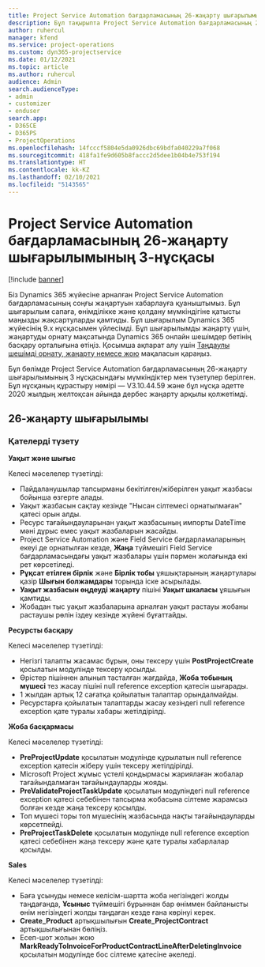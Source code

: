 ```yaml
---
title: Project Service Automation бағдарламасының 26-жаңарту шығарылымы, 3-нұсқасындағы жаңалықтар немесе өзгерістер
description: Бұл тақырыпта Project Service Automation бағдарламасының 26-жаңарту шығарылымының 3-нұсқасындағы қолжетімді мүмкіндіктер мен түзетулер берілген.
author: ruhercul
manager: kfend
ms.service: project-operations
ms.custom: dyn365-projectservice
ms.date: 01/12/2021
ms.topic: article
ms.author: ruhercul
audience: Admin
search.audienceType:
- admin
- customizer
- enduser
search.app:
- D365CE
- D365PS
- ProjectOperations
ms.openlocfilehash: 14fcccf5804e5da0926dbc69bdfa040229a7f068
ms.sourcegitcommit: 418fa1fe9d605b8faccc2d5dee1b04b4e753f194
ms.translationtype: HT
ms.contentlocale: kk-KZ
ms.lasthandoff: 02/10/2021
ms.locfileid: "5143565"
---
```

# <a name="project-service-automation-update-release-26-v3"></a>Project Service Automation бағдарламасының 26-жаңарту шығарылымының 3-нұсқасы

[!include [banner](../includes/psa-now-project-operations.md)]

Біз Dynamics 365 жүйесіне арналған Project Service Automation бағдарламасының соңғы жаңартуын хабарлауға қуаныштымыз. Бұл шығарылым сапаға, өнімділікке және қолдану мүмкіндігіне қатысты маңызды жақсартуларды қамтиды. Бұл шығарылым Dynamics 365 жүйесінің 9.x нұсқасымен үйлесімді. Бұл шығарылымды жаңарту үшін, жаңартуды орнату мақсатында Dynamics 365 онлайн шешімдер бетінің басқару орталығына өтіңіз. Қосымша ақпарат алу үшін [Таңдаулы шешімді орнату, жаңарту немесе жою](https://docs.microsoft.com/power-platform/admin/install-remove-preferred-solution) мақаласын қараңыз.

Бұл бөлімде Project Service Automation бағдарламасының 26-жаңарту шығарылымының 3 нұсқасындағы мүмкіндіктер мен түзетулер берілген. Бұл нұсқаның құрастыру нөмірі — V3.10.44.59 және бұл нұсқа әдетте 2020 жылдың желтоқсан айында дербес жаңарту арқылы қолжетімді.

## <a name="update-release-26"></a>26-жаңарту шығарылымы

### <a name="bug-fixes"></a>Қателерді түзету

**Уақыт және шығыс**

Келесі мәселелер түзетілді:

- Пайдаланушылар тапсырманы бекітілген/жіберілген уақыт жазбасы бойынша өзгерте алады.
- Уақыт жазбасын сақтау кезінде "Нысан сілтемесі орнатылмаған" қатесі орын алды.
- Ресурс тағайындауларынан уақыт жазбасының импорты DateTime мәні дұрыс емес уақыт жазбаларын жасайды.
- Project Service Automation және Field Service бағдарламаларының екеуі де орнатылған кезде, **Жаңа** түймешігі Field Service бағдарламасындағы уақыт жазбалары үшін пәрмен жолағында екі рет көрсетіледі.
- **Рұқсат етілген бірлік** және **Бірлік тобы** ұяшықтарының жаңартулары қазір **Шығын болжамдары** торында іске асырылады.
- **Уақыт жазбасын өңдеуді жаңарту** пішіні **Уақыт шкаласы** ұяшығын қамтиды.
- Жобадан тыс уақыт жазбаларына арналған уақыт растауы жобаны растаушы рөлін іздеу кезінде жүйені бұғаттайды.

**Ресурсты басқару**

Келесі мәселелер түзетілді:

- Негізгі талапты жасамас бұрын, оны тексеру үшін **PostProjectCreate** қосылатын модулінде тексеру қосылды.
- Өрістер пішіннен алынып тасталған жағдайда, **Жоба тобының мүшесі** тез жасау пішіні null reference exception қатесін шығарады.
- 1 жылдан артық 12 сағатқа қойылатын талаптар орындалмайды.
- Ресурстарға қойылатын талаптарды жасау кезіндегі null reference exception қате туралы хабары жетілдірілді.

**Жоба басқармасы**

Келесі мәселелер түзетілді:

- **PreProjectUpdate** қосылатын модулінде құрылатын null reference exception қатесін жіберу үшін тексеру жетілдірілді.
- Microsoft Project жұмыс үстелі қондырмасы жариялаған жобалар тағайындалмаған тағайындауларды жояды.
- **PreValidateProjectTaskUpdate** қосылатын модуліндегі null reference exception қатесі себебінен тапсырма жобасына сілтеме жарамсыз болған кезде жаңа тексеру қосылды.
- Топ мүшесі торы топ мүшесінің жазбасында нақты тағайындауларды көрсетпейді.
- **PreProjectTaskDelete** қосылатын модулінде null reference exception қатесі себебінен жаңа тексеру және қате туралы хабарлалар қосылды.

**Sales**

Келесі мәселелер түзетілді:

- Баға ұсынуды немесе келісім-шартта жоба негізіндегі жолды таңдағанда, **Ұсыныс** түймешігі бұрыннан бар өніммен байланысты өнім негізіндегі жолды таңдаған кезде ғана көрінуі керек.
- **Create_Product** артықшылығын **Create_ProjectContract** артықшылығынан бөліңіз.
- Есеп-шот жолын жою **MarkReadyToInvoiceForProductContractLineAfterDeletingInvoice** қосылатын модулінде бос сілтеме қатесіне әкеледі.
